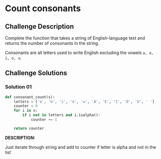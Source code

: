 # Count consonants

## Challenge Description

Complete the function that takes a string of English-language text and returns the number of consonants in the string.

Consonants are all letters used to write English excluding the vowels `a, e, i, o, u`.

## Challenge Solutions

### Solution 01

```python
def consonant_count(s):
    letters = ['a', 'e', 'i', 'o', 'u', 'A', 'E', 'I', 'O', 'U', ' ']
    counter = 0
    for i in s:
        if i not in letters and i.isalpha():
            counter += 1

    return counter
```

**DESCRIPTION:**

Just iterate through string and add to counter if letter is alpha and not in the list`